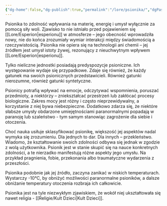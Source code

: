 ```yaml
---
{"dg-home":false,"dg-publish":true,"permalink":"/lore/psionika/","dgPassFrontmatter":true}
---
```


Psionika to zdolność wpływania na materię, energię i umysł wyłącznie za pomocą siły woli. Zjawisko to nie istniało przed pojawieniem się [[Lore/Esperion\|esperionu]] w atmosferze – jego obecność wprowadziła nowy, nie do końca zrozumiały wymiar interakcji między świadomością a rzeczywistością. Psionika nie opiera się na technologii ani chemii – jej źródłem jest umysł istoty żywej, rezonujący z nieuchwytnym wpływem [[Lore/Esperion\|esperionu]].

Tylko nieliczne jednostki posiadają predyspozycje psioniczne. Ich występowanie wydaje się  przypadkowe. Zdaje się również, że każdy gatunek ma swoich psionicznych przedstawicieli. Również gatunki nierozumne, również gatunki syntetyczne. 

Psionicy potrafią wpływać na emocje, odczytywać wspomnienia, poruszać przedmioty, a niektórzy – zniekształcać przestrzeń lub zakłócać procesy biologiczne. Zakres mocy jest różny i często nieprzewidywalny, a korzystanie z niej bywa niebezpieczne. Dodatkowo zdarza się, że niektóre słabsze umysły obdarzone umiejętnościami paranormalnymi popadają w paranoję lub szaleństwo - tym samym stanowiąc zagrożenie dla siebie i otoczenia.

Choć nauka usiłuje sklasyfikować psionikę, większość jej aspektów nadal wymyka się zrozumieniu. Dla jednych to dar. Dla innych – przekleństwo. Wiadomo, że kształtowanie swoich zdolności odbywa się jednak w zgodzie z wolą użytkownika. Psionik jest w stanie skupić się na nauce konkretnych zdolności, a te nierzadko manifestują różne aspekty jego umysłu. Na przykład pragnienia, fobie, przekonania albo traumatyczne wydarzenia z przeszłości.

Psionika podobnie jak jej źródło, zaczyna zanikać w niskich temperaturach. Wystarczy -10°C, by obniżyć możliwości paranormalne psioników, a dalsze obniżanie temperatury otoczenia rozbraja ich całkowicie.

Psionika jest na tyle niezwykłym zjawiskiem, że wokół niej ukształtowała się nawet religia - [[Religie/Kult Dzieci\|Kult Dzieci]].